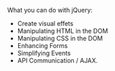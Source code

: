 What you can do with jQuery:
- Create visual effets
- Manipulating HTML in the DOM
- Manipulating CSS in the DOM
- Enhancing Forms
- Simplifying Events
- API Communication / AJAX.

